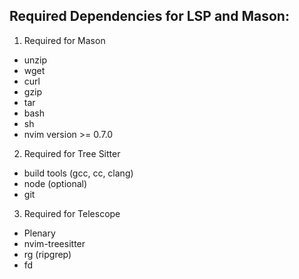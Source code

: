 ## Required Dependencies for LSP and Mason:
1. Required for Mason
  * unzip
  * wget
  * curl
  * gzip
  * tar
  * bash
  * sh
  * nvim version >= 0.7.0

2. Required for Tree Sitter
  * build tools (gcc, cc, clang)
  * node (optional)
  * git

3. Required for Telescope
  * Plenary
  * nvim-treesitter
  * rg (ripgrep)
  * fd
